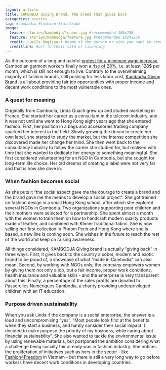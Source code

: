 ```yaml
---
layout: article
title: KAMBODJA Giving Brand, the brand that gives back 
categories: stories
tag: #cambodia #fashion #fairtrade
image:
  teaser: stories/kambodja/teaser.jpg #recommended 400x250
  feature: stories/kambodja/feature.jpg #recommended 1024x256
  credit: Lucile Rogissart #name of the person or site you want to credit
  creditlink: #url to their site or licensing
---
```


As the outcome of a long and painful [protest for a minimum wage increase](http://www.bloomberg.com/bw/articles/2014-01-09/cambodians-risk-their-lives-for-160-a-month), Cambodian garment workers finally won a [rise of 28%](http://www.cbc.ca/news/business/cambodian-garment-workers-get-128-a-month-minimum-wage-1.2832510), i.e. at least 128$ per month, which is still not enough to live. Contrary to the overwhelming majority of fashion brands, still pushing for less labor cost, [Kambodja Giving Brand](http://www.kambodja-givingbrand.com/) is all about providing fair job opportunities with proper income and decent work conditions to the most vulnerable ones.

<h3>A quest for meaning</h3> 

Originally from Cambodia, Linda Quach grew up and studied marketing in France. She started her career as a consultant in the telecom industry, and it was not until she went to Hong Kong eight years ago that she entered fashion. First, her position in a bags and accessories trading company sparked her interest in the field. Slowly growing the dream to create her own label, she started to study the market, but the intense competition she discovered made her change her mind. She then went back to the consultancy industry to follow the career she studied for, but realised with time that she wanted to dedicate her energy to something meaningful. She first considered volunteering for an NGO in Cambodia, but she sought for long-term life choice. Her old dreams of creating a label were not very far and that is how she dove in.

<h3>When fashion becomes social</h3>

As she puts it “the social aspect gave me the courage to create a brand and the brand gave me the means to develop a social project”. She got trained on fashion design in a small Hong Kong school, after which she explored several NGOs in Cambodia. Two organizations supporting poor children and their mothers were selected for a partnership. She spent almost a month with the women to train them on how to handcraft modern quality products made of leather, and combined with Khmer traditional fabric. She is now selling her first collection in Phnom Penh and Hong Kong where she is based, a new line is coming soon. She wishes in the future to reach the rest of the world and keep on raising awareness.
 
All things considered, KAMBODJA Giving brand is actually “giving back” in three ways. First, it gives back to the country a sober, modern and exotic brand to be proud of, a showcase of what “made in Cambodia” can also mean. Second, by working with NGOs only, the company empowers women by giving them not only a job, but a fair income, proper work conditions, health insurance and valuable skills - and the enterprise is very transparent about this. Finally, a percentage of the sales profits are donated to Passerelles Numériques Cambodia, a charity providing underprivileged children with an IT education.

<h3>Purpose driven sustainability </h3>

When you ask Linda if the company is a social enterprise, the answer is a loud and uncompromising “yes”. “Most people look first at the benefits when they start a business, and hardly consider their social impact. I decided to make purpose the priority of my business, while caring about financial sustainability”. She also wanted to tackle the environmental issue by using renewable materials, but postponed the ambition considering what a challenge being socially fair already was in fashion industry. She notices the proliferation of initiatives such as hers in the sector - like [Fashion4Freedom](http://www.fashion4freedom.com) in Vietnam - but there is still a very long way to go before workers have decent work conditions in developing countries.


